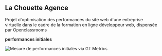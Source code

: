 ## La Chouette Agence

Projet d'optimisation des performances du site web d'une entreprise virtuelle dans le cadre de la formation en ligne développeur web, dispensée par Openclassrooms

**performances initiales**

![Mesure de performances initiales via GT Metrics](https://github.com/patrickcharda/la-chouette-agence-V.ref/blob/main/Performances-initiales.PNG)



